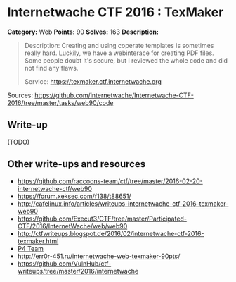# Internetwache CTF 2016 : TexMaker

**Category:** Web
**Points:** 90
**Solves:** 163
**Description:**

> Description: Creating and using coperate templates is sometimes really hard. Luckily, we have a webinterace for creating PDF files. Some people doubt it's secure, but I reviewed the whole code and did not find any flaws.
>
>
> Service: <https://texmaker.ctf.internetwache.org>

Sources: <https://github.com/internetwache/Internetwache-CTF-2016/tree/master/tasks/web90/code>

## Write-up

(TODO)

## Other write-ups and resources

* <https://github.com/raccoons-team/ctf/tree/master/2016-02-20-internetwache-ctf/web90>
* <https://forum.xeksec.com/f138/t88651/>
* <http://cafelinux.info/articles/writeups-internetwache-ctf-2016-texmaker-web90>
* <https://github.com/Execut3/CTF/tree/master/Participated-CTF/2016/InternetWache/web/web90>
* <http://ctfwriteups.blogspot.de/2016/02/internetwache-ctf-2016-texmaker.html>
* [P4 Team](https://github.com/p4-team/ctf/tree/master/2016-02-20-internetwache/web_90)
* <http://err0r-451.ru/internetwache-web-texmaker-90pts/>
* <https://github.com/VulnHub/ctf-writeups/tree/master/2016/internetwache>
